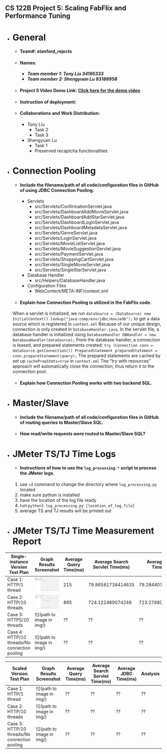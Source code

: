 ## CS 122B Project 5: Scaling FabFlix and Performance Tuning

- # General
    - #### Team#: stanford_rejects

    - #### Names:
      - ***Team member 1: Tony Liu 34195333***  
      - ***Team member 2: Shengyuan Lu 93188958***

    - #### Project 5 Video Demo Link: [Click here for the demo video]()

    - #### Instruction of deployment:

    - #### Collaborations and Work Distribution:
      - Tony Liu
        - Task 2
        - Task 3
      - Shengyuan Lu
        - Task 1
        - Preserved recaptcha functionalities


- # Connection Pooling
    - #### Include the filename/path of all code/configuration files in GitHub of using JDBC Connection Pooling.
      - Servlets
        - src/Servlets/ConfirmationServlet.java
        - src/Servlets/DashboardAddMovieServlet.java
        - src/Servlets/DashboardAddStarServlet.java
        - src/Servlets/DashboardLoginServlet.java
        - src/Servlets/DashboardMetadataServlet.java
        - src/Servlets/GenreServlet.java
        - src/Servlets/LoginServlet.java
        - src/Servlets/MovieListServlet.java
        - src/Servlets/MovieSuggestionServlet.java
        - src/Servlets/PaymentServlet.java
        - src/Servlets/ShoppingCartServlet.java
        - src/Servlets/SingleMovieServlet.java
        - src/Servlets/SingleStarServlet.java
      - Database Handler
        - src/Helpers/DatabaseHandler.java
      - Configuration Files
        - WebContent/META-INF/context.xml

    - #### Explain how Connection Pooling is utilized in the FabFlix code.
    When a servlet is initialized, we run `dataSource = (DataSource) new InitialContext().lookup("java:comp/env/jdbc/moviedb");` to get a data source which is registered in `context.xml`
    Because of our unique design, connection is only created in `DatabaseHandler.java`. In the servlet file, a database handler is initialized using `DatabaseHandler DBHandler = new DatabaseHandler(dataSource);`
    From the database handler, a connection is leased, and prepared statements created:
    `try (Connection conn = dataSource.getConnection())
    PreparedStatement preparedStatement = conn.prepareStatement(query);`
    The prepared statements are cached by set up `cachePrepStmts=true` in `context.xml`
    The "try with resources" approach will automatically close the connection, thus return it to the connection pool.

    - #### Explain how Connection Pooling works with two backend SQL.



- # Master/Slave
    - #### Include the filename/path of all code/configuration files in GitHub of routing queries to Master/Slave SQL.

    - #### How read/write requests were routed to Master/Slave SQL?


- # JMeter TS/TJ Time Logs
    - #### Instructions of how to use the `log_processing.*` script to process the JMeter logs.
    1. use `cd` command to change the directory where `log_processing.py` located
    2. make sure python is installed
    3. have the location of the log file ready
    4. run `python3 log_processing.py [location_of_log_file]`
    5. average TS and TJ results will be printed out


- # JMeter TS/TJ Time Measurement Report

| **Single-instance Version Test Plan**          | **Graph Results Screenshot**       | **Average Query Time(ms)** | **Average Search Servlet Time(ms)** | **Average JDBC Time(ms)** | **Analysis** |
|------------------------------------------------|------------------------------------|----------------------------|-------------------------------|------------------------|--------------|
| Case 1: HTTP/1 thread                          | ![](img/Single-HTTP-1-Thread.jpg)         | 215                        |  79.86581738414635                             | 79.28440775406504                       | ??           |
| Case 2: HTTP/10 threads                        | ![](img/Single-HTTP-10-Thread.jpg) | 895                        | 724.122489074248                              | 723.2768001917293                     | ??           |
| Case 3: HTTPS/10 threads                       | ![](path to image in img/)         | ??                         | ??                            | ??                     | ??           |
| Case 4: HTTP/10 threads/No connection pooling  | ![](path to image in img/)         | ??                         | ??                            | ??                     | ??           |

| **Scaled Version Test Plan**                   | **Graph Results Screenshot** | **Average Query Time(ms)** | **Average Search Servlet Time(ms)** | **Average JDBC Time(ms)** | **Analysis** |
|------------------------------------------------|------------------------------|----------------------------|-------------------------------------|---------------------------|--------------|
| Case 1: HTTP/1 thread                          | ![](path to image in img/)   | ??                         | ??                                  | ??                        | ??           |
| Case 2: HTTP/10 threads                        | ![](path to image in img/)   | ??                         | ??                                  | ??                        | ??           |
| Case 3: HTTP/10 threads/No connection pooling  | ![](path to image in img/)   | ??                         | ??                                  | ??                        | ??           |
